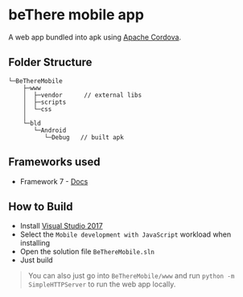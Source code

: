 # beThere mobile app

A web app bundled into apk using [Apache Cordova](http://cordova.apache.org/).

## Folder Structure

```
└─BeThereMobile
    ├─www
    │  ├─vendor      // external libs
    │  ├─scripts
    │  └─css     
    │     
    └─bld
       └─Android
          └─Debug   // built apk
```

## Frameworks used

 - Framework 7  - [Docs](http://framework7.io/docs/) 

## How to Build

 - Install [Visual Studio 2017](http://visualstudio.com/)
 - Select the `Mobile development with JavaScript` workload when installing
 - Open the solution file `BeThereMobile.sln`
 - Just build
 
> You can also just go into `BeThereMobile/www` and run `python -m SimpleHTTPServer` to run the web app locally.